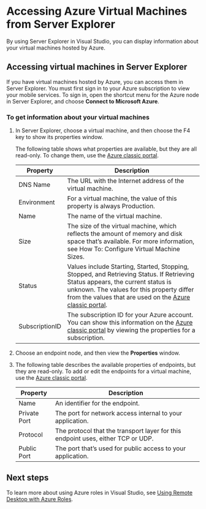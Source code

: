 <properties
   pageTitle="Accessing Azure Virtual Machines from Server Explorer | Microsoft Azure"
   description="Get an overview of how to view create and manage Azure virtual machines (VMs) in Server Explorer in Visual Studio."
   services="visual-studio-online"
   documentationCenter="na"
   authors="TomArcher"
   manager="douge"
   editor="" />
<tags
   ms.service="multiple"
   ms.devlang="dotnet"
   ms.topic="article"
   ms.tgt_pltfrm="na"
   ms.workload="multiple"
   ms.date="05/08/2016"
   ms.author="tarcher" />

# Accessing Azure Virtual Machines from Server Explorer

By using Server Explorer in Visual Studio, you can display information about your virtual machines hosted by Azure.

## Accessing virtual machines in Server Explorer

If you have virtual machines hosted by Azure, you can access them in Server Explorer. You must first sign in to your Azure subscription to view your mobile services. To sign in, open the shortcut menu for the Azure node in Server Explorer, and choose **Connect to Microsoft Azure**.

### To get information about your virtual machines

1. In Server Explorer, choose a virtual machine, and then choose the F4 key to show its properties window.

    The following table shows what properties are available, but they are all read-only. To change them, use the [Azure classic portal](http://go.microsoft.com/fwlink/?LinkID=213885).

  	|Property|Description|
  	|---|---|
  	|DNS Name|The URL with the Internet address of the virtual machine.|
  	|Environment|For a virtual machine, the value of this property is always Production.|
  	|Name|The name of the virtual machine.|
  	|Size|The size of the virtual machine, which reflects the amount of memory and disk space that’s available. For more information, see How To: Configure Virtual Machine Sizes.|
  	|Status|Values include Starting, Started, Stopping, Stopped, and Retrieving Status. If Retrieving Status appears, the current status is unknown. The values for this property differ from the values that are used on the [Azure classic portal](http://go.microsoft.com/fwlink/?LinkID=213885).|
  	|SubscriptionID|The subscription ID for your Azure account. You can show this information on the [Azure classic portal](http://go.microsoft.com/fwlink/?LinkID=213885) by viewing the properties for a subscription.|

1. Choose an endpoint node, and then view the **Properties** window.

1. The following table describes the available properties of endpoints, but they are read-only. To add or edit the endpoints for a virtual machine, use the [Azure classic portal](http://go.microsoft.com/fwlink/?LinkID=213885). 

  	|Property|Description|
  	|---|---|
  	|Name|An identifier for the endpoint.|
  	|Private Port|The port for network access internal to your application.|
  	|Protocol|The protocol that the transport layer for this endpoint uses, either TCP or UDP.|
  	|Public Port|The port that’s used for public access to your application.|

## Next steps

To learn more about using Azure roles in Visual Studio, see [Using Remote Desktop with Azure Roles](vs-azure-tools-remote-desktop-roles.md).
